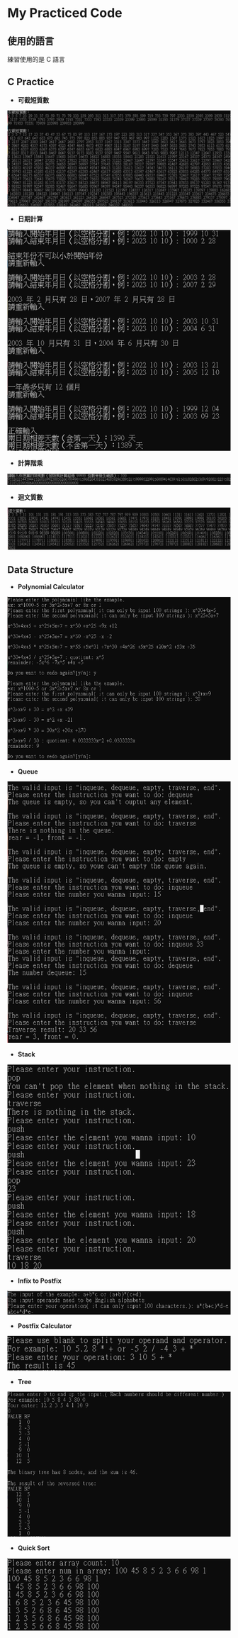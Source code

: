 # My Practiced Code
## 使用的語言
練習使用的是 C 語言

## C Practice

* **可截短質數**<br />

![alt text](https://github.com/ianrwan/Simple_Code/blob/main/image/C%20Practice/%E5%8F%AF%E6%88%AA%E7%9F%AD%E8%B3%AA%E6%95%B8.png?raw=true)

* **日期計算**<br />

![alt text](https://github.com/ianrwan/Simple_Code/blob/main/image/C%20Practice/%E6%97%A5%E6%9C%9F%E8%A8%88%E7%AE%97.png?raw=true)

* **計算階乘**<br />

![alt text](https://github.com/ianrwan/Simple_Code/blob/main/image/C%20Practice/%E8%A8%88%E7%AE%97%E9%9A%8E%E4%B9%98.png?raw=true)

* **迴文質數**<br />

![alt text](https://github.com/ianrwan/Simple_Code/blob/main/image/C%20Practice/%E8%BF%B4%E6%96%87%E8%B3%AA%E6%95%B8.png?raw=true)

## Data Structure
* **Polynomial Calculator**<br />

![alt text](https://github.com/ianrwan/Simple_Code/blob/main/image/Data%20Structure/Polynomial%20Calculator.png?raw=true)

* **Queue**<br />

![alt text](https://github.com/ianrwan/Simple_Code/blob/main/image/Data%20Structure/Queue.png?raw=true)

* **Stack**<br />

![alt text](https://github.com/ianrwan/Simple_Code/blob/main/image/Data%20Structure/Stack.png?raw=true)

* **Infix to Postfix**<br />

![alt text](https://github.com/ianrwan/Simple_Code/blob/main/image/Data%20Structure/InfixToPostfix.png?raw=true)

* **Postfix Calculator**<br />

![alt text](https://github.com/ianrwan/Simple_Code/blob/main/image/Data%20Structure/PostfixCalcu.png?raw=true)

* **Tree**<br />

![alt text](https://github.com/ianrwan/Simple_Code/blob/main/image/Data%20Structure/Tree.png?raw=true)

* **Quick Sort**<br />

![alt text](https://github.com/ianrwan/Simple_Code/blob/main/image/Data%20Structure/QuickSort.png?raw=true)